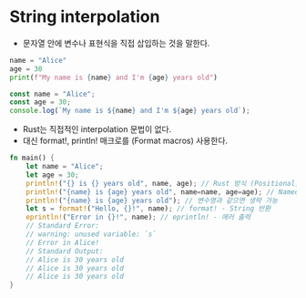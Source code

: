 # String interpolation
- 문자열 안에 변수나 표현식을 직접 삽입하는 것을 말한다.
```python
name = "Alice"
age = 30
print(f"My name is {name} and I'm {age} years old")
```
```javascript
const name = "Alice";
const age = 30;
console.log(`My name is ${name} and I'm ${age} years old`);
```
- Rust는 직접적인 interpolation 문법이 없다.
- 대신 format!, println! 매크로를 (Format macros) 사용한다.
```rust
fn main() {
    let name = "Alice";
    let age = 30;
    println!("{} is {} years old", name, age); // Rust 방식 (Positional)
    println!("{name} is {age} years old", name=name, age=age); // Named arguments
    println!("{name} is {age} years old"); // 변수명과 같으면 생략 가능
    let s = format!("Hello, {}!", name); // format! - String 반환
    eprintln!("Error in {}!", name); // eprintln! - 에러 출력
    // Standard Error:
    // warning: unused variable: `s`
    // Error in Alice!
    // Standard Output:
    // Alice is 30 years old
    // Alice is 30 years old
    // Alice is 30 years old
}
```